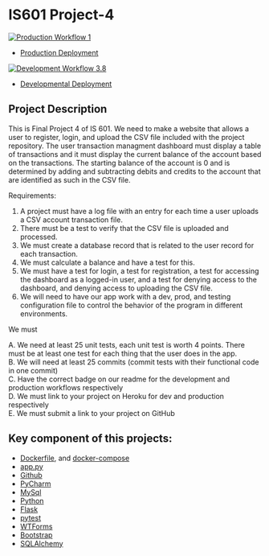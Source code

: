 # IS601 Project-4

[![Production Workflow 1](https://github.com/parth-panara/IS601_project-4_parth/actions/workflows/prod.yml/badge.svg)](https://github.com/parth-panara/IS601_project-4_parth/actions/workflows/prod.yml)


* [Production Deployment](https://parth-prod-project4.herokuapp.com/)


[![Development Workflow 3.8](https://github.com/parth-panara/IS601_project-4_parth/actions/workflows/dev.yml/badge.svg)](https://github.com/parth-panara/IS601_project-4_parth/actions/workflows/dev.yml)

* [Developmental Deployment](https://parth-dev-project4.herokuapp.com/)

## Project Description

This is Final Project 4 of IS 601. We need to make a website that allows a user to register, login, and upload the CSV file included with the project repository. The user transaction managment dashboard must display a table of transactions and it must display the current balance of the account based on the transactions.  The starting balance of the account is 0 and is determined by adding and subtracting debits and credits to the account that are identified as such in the CSV file.

Requirements:

1. A project must have a log file with an entry for each time a user uploads a CSV account transaction file.  
2. There must be a test to verify that the CSV file is uploaded and processed.
3. We must create a database record that is related to the user record for each transaction.
4. We must calculate a balance and have a test for this.
5. We must have a test for login, a test for registration, a test for accessing the dashboard as a logged-in user, and a test for denying access to the dashboard, and denying access to uploading the CSV file.
6. We will need to have our app work with a dev, prod, and testing configuration file to control the behavior of the program in different environments.

We must

A.  We need at least 25 unit tests, each unit test is worth 4 points.  There must be at least one test for each thing that the user does in the app.\
B.  We will need at least 25 commits (commit tests with their functional code in one commit)\
C.  Have the correct badge on our readme for the development and production workflows respectively\
D.  We must link to your project on Heroku for dev and production respectively\
E.  We must submit a link to your project on GitHub


## Key component of this projects:
* [Dockerfile](https://github.com/Milan-36/PythonFlaskWebsite/blob/master/app/Dockerfile), and [docker-compose](https://github.com/Milan-36/PythonFlaskWebsite/blob/master/docker-compose.yml)
* [app.py](https://github.com/Milan-36/PythonFlaskWebsite/blob/master/app/app.py)
* [Github](https://github.com/Milan-36/PythonFlaskWebsite)
* [PyCharm](https://www.jetbrains.com/pycharm/)
* [MySql](https://www.mysql.com/)
* [Python](https://www.python.org/)
* [Flask](https://flask.palletsprojects.com/en/2.1.x/)
* [pytest](https://docs.pytest.org/en/7.1.x/)
* [WTForms](https://wtforms.readthedocs.io/en/3.0.x/)
* [Bootstrap](https://getbootstrap.com/)
* [SQLAlchemy](https://www.sqlalchemy.org/)
